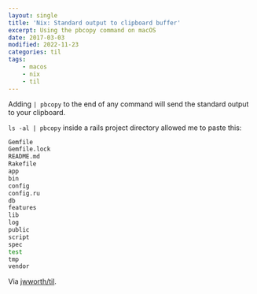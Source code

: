 ```yaml
---
layout: single
title: 'Nix: Standard output to clipboard buffer'
excerpt: Using the pbcopy command on macOS
date: 2017-03-03
modified: 2022-11-23
categories: til
tags:
    - macos
    - nix
    - til
---
```


Adding `| pbcopy` to the end of any command will send the standard output
to your clipboard.

`ls -al | pbcopy` inside a rails project directory allowed me to paste this:

```bash
Gemfile
Gemfile.lock
README.md
Rakefile
app
bin
config
config.ru
db
features
lib
log
public
script
spec
test
tmp
vendor
```

Via [jwworth/til](https://github.com/jwworth/til).
